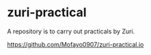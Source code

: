 # zuri-practical
A repository is to carry out practicals by Zuri.


https://github.com/Mofayo0907/zuri-practical.io
